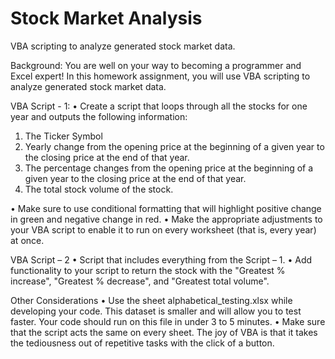# Stock Market Analysis
VBA scripting to analyze generated stock market data.

Background: 
You are well on your way to becoming a programmer and Excel expert! In this homework assignment, you will use VBA scripting to analyze generated stock market data.

VBA Script - 1:
•	Create a script that loops through all the stocks for one year and outputs the following information:
1.	The Ticker Symbol
2.	Yearly change from the opening price at the beginning of a given year to the closing price at the end of that year.
3.	The percentage changes from the opening price at the beginning of a given year to the closing price at the end of that year.
4.	The total stock volume of the stock.

•	Make sure to use conditional formatting that will highlight positive change in green and negative change in red.
•	Make the appropriate adjustments to your VBA script to enable it to run on every worksheet (that is, every year) at once.

VBA Script – 2
•	Script that includes everything from the Script – 1.
•	Add functionality to your script to return the stock with the "Greatest % increase", "Greatest % decrease", and "Greatest total volume".

Other Considerations
•	Use the sheet alphabetical_testing.xlsx while developing your code. This dataset is smaller and will allow you to test faster. Your code should run on this file in under 3 to 5 minutes.
•	Make sure that the script acts the same on every sheet. The joy of VBA is that it takes the tediousness out of repetitive tasks with the click of a button.

